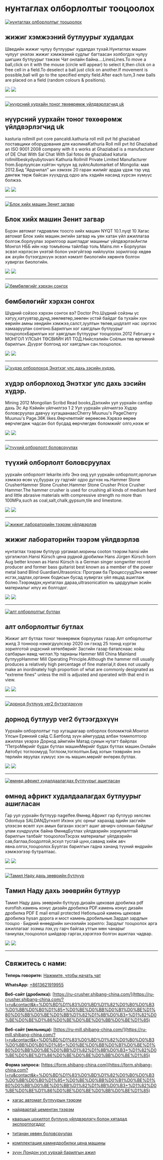 # нунтаглах олборлолтыг тооцоолох

<a href="https://swt.shibang-china.com/?l=ru&img&k=%D0%BD%D1%83%D0%BD%D1%82%D0%B0%D0%B3%D0%BB%D0%B0%D1%85+%D0%BE%D0%BB%D0%B1%D0%BE%D1%80%D0%BB%D0%BE%D0%BB%D1%82%D1%8B%D0%B3+%D1%82%D0%BE%D0%BE%D1%86%D0%BE%D0%BE%D0%BB%D0%BE%D1%85" target="_blank">![нунтаглах олборлолтыг тооцоолох](http://static.shibang-china.com/all-800x300/1118.jpg)</a>

## жижиг хэмжээний бутлуурыг худалдах
Шведийн жижиг чулуу бутлуурыг худалдах тухай.Нунтаглах машин чулууг үнэлэх жижиг хэмжээний судлыг багтаасан холбогдох чулуу шигших бутлуурыг тэжээх Чат онлайн байна.…LinesLines.To move a ball,click on it with the mouse (circle will appear) to select it,then click on a free cell in a field.To deselect a ball just click on another.If movement is possible,ball will go to the specified empty field.After each turn,3 new balls are placed on a field (random colours &amp; positions).


<a href="https://whatsapp.shibangsoft.com/WhatsApp.php" target="_blank" title="WhatsApp">![](http://static.shibang-china.com/icon/whatsapp.png)</a> <a href="https://swt.shibang-china.com/?l=ru&icon&k=%D0%BD%D1%83%D0%BD%D1%82%D0%B0%D0%B3%D0%BB%D0%B0%D1%85+%D0%BE%D0%BB%D0%B1%D0%BE%D1%80%D0%BB%D0%BE%D0%BB%D1%82%D1%8B%D0%B3+%D1%82%D0%BE%D0%BE%D1%86%D0%BE%D0%BE%D0%BB%D0%BE%D1%85" target="_blank">![](http://static.shibang-china.com/icon/chat-ru.png)</a>

---

<a href="https://swt.shibang-china.com/?l=ru&img&k=%D0%BD%D1%83%D0%BD%D1%82%D0%B0%D0%B3%D0%BB%D0%B0%D1%85+%D0%BE%D0%BB%D0%B1%D0%BE%D1%80%D0%BB%D0%BE%D0%BB%D1%82%D1%8B%D0%B3+%D1%82%D0%BE%D0%BE%D1%86%D0%BE%D0%BE%D0%BB%D0%BE%D1%85" target="_blank">![нүүрсний уурхайн тоног төхөөрөмж үйлдвэрлэгчид uk](http://static.shibang-china.com/all-800x300/871.jpg)</a>

## нүүрсний уурхайн тоног төхөөрөмж үйлдвэрлэгчид uk
kasturia rollmill pvt core pancaldi.kathuria roll mill pvt ltd ghaziabad поставщики оборудования для каолинаKathuria Roll mill pvt ltd Ghaziabad an ISO 9001 2008 company with it s works at Ghaziabad is a manufacturer of DE Chat With Sal Chat With Sal fotos de ghaziabad katuria rollmillbeskydyubytovani Kathuria Rollmill Private Limited Manufacturer from.Борлуулсан хүйтэн чулуун эд зүйлсAutomarket of Mongolia: мая 2012.Бид &quot;Ардчилал&quot; ын хэмээх 20 гаран жилийг ардаа үдэж тэр үед дөнгөж төрж байсан хүүхдүүд одоо аль хэдийн насанд хүрсэн хүмүүс болжээ.


<a href="https://whatsapp.shibangsoft.com/WhatsApp.php" target="_blank" title="WhatsApp">![](http://static.shibang-china.com/icon/whatsapp.png)</a> <a href="https://swt.shibang-china.com/?l=ru&icon&k=%D0%BD%D1%83%D0%BD%D1%82%D0%B0%D0%B3%D0%BB%D0%B0%D1%85+%D0%BE%D0%BB%D0%B1%D0%BE%D1%80%D0%BB%D0%BE%D0%BB%D1%82%D1%8B%D0%B3+%D1%82%D0%BE%D0%BE%D1%86%D0%BE%D0%BE%D0%BB%D0%BE%D1%85" target="_blank">![](http://static.shibang-china.com/icon/chat-ru.png)</a>

---

<a href="https://swt.shibang-china.com/?l=ru&img&k=%D0%BD%D1%83%D0%BD%D1%82%D0%B0%D0%B3%D0%BB%D0%B0%D1%85+%D0%BE%D0%BB%D0%B1%D0%BE%D1%80%D0%BB%D0%BE%D0%BB%D1%82%D1%8B%D0%B3+%D1%82%D0%BE%D0%BE%D1%86%D0%BE%D0%BE%D0%BB%D0%BE%D1%85" target="_blank">![Блок хийх машин Зенит загвар](http://static.shibang-china.com/all-800x300/304.jpg)</a>

## Блок хийх машин Зенит загвар
Бүрэн автомат гидравлик тоосго хийх машин NYQT 10.1.nyqt 10 Хагас автомат Блок хийх машин.энгийн загвар нь уян хатан үйл ажиллагаа болгож.борлуулах зорилгоор ашигладаг машиныг үйлдвэрлэхАнгли Монгол НББ ийн нэр томъёоны тайлбар толь Mains.mn • Борлуулах эсвэл нэрлэсэн үнэтэй болон үнэгүйгээр нийлүүлэх зорилгоор хөдөө аж ахуйн бүтээгдэхүүн эсвэл нэмэлт биологийн хөрөнгө болгон хувиргах биологийн.


<a href="https://whatsapp.shibangsoft.com/WhatsApp.php" target="_blank" title="WhatsApp">![](http://static.shibang-china.com/icon/whatsapp.png)</a> <a href="https://swt.shibang-china.com/?l=ru&icon&k=%D0%BD%D1%83%D0%BD%D1%82%D0%B0%D0%B3%D0%BB%D0%B0%D1%85+%D0%BE%D0%BB%D0%B1%D0%BE%D1%80%D0%BB%D0%BE%D0%BB%D1%82%D1%8B%D0%B3+%D1%82%D0%BE%D0%BE%D1%86%D0%BE%D0%BE%D0%BB%D0%BE%D1%85" target="_blank">![](http://static.shibang-china.com/icon/chat-ru.png)</a>

---

<a href="https://swt.shibang-china.com/?l=ru&img&k=%D0%BD%D1%83%D0%BD%D1%82%D0%B0%D0%B3%D0%BB%D0%B0%D1%85+%D0%BE%D0%BB%D0%B1%D0%BE%D1%80%D0%BB%D0%BE%D0%BB%D1%82%D1%8B%D0%B3+%D1%82%D0%BE%D0%BE%D1%86%D0%BE%D0%BE%D0%BB%D0%BE%D1%85" target="_blank">![бөмбөлөгийг хэрхэн сонгох](http://static.shibang-china.com/all-800x300/532.jpg)</a>

## бөмбөлөгийг хэрхэн сонгох
Шүдний сойзоо хэрхэн сонгох вэ? Doctor Pro.Шүдний сойзны үс хатуу,хатуувтар,дунд,зөөлөвтөр,зөөлөн үстэй байдаг ба тухайн хүн өөрийн амны хөндийн хэмжээ,салст,зуултын төлөв,шүдлэлт нас зэргээс хамааруулан сонгоно.Барилгын хог хаягдлын бутлуурыг тооцоолохБарилгын хог хаягдлын бутлуурыг тооцоолох.2012 February &#171; МОНГОЛ УЛСЫН ТӨСВИЙН ИЛ ТОД.Нийслэлийн Соёлын төв өргөөний барилгын. Дүүрэг болгонд хог хаягдлын сан.тооцоолох.


<a href="https://whatsapp.shibangsoft.com/WhatsApp.php" target="_blank" title="WhatsApp">![](http://static.shibang-china.com/icon/whatsapp.png)</a> <a href="https://swt.shibang-china.com/?l=ru&icon&k=%D0%BD%D1%83%D0%BD%D1%82%D0%B0%D0%B3%D0%BB%D0%B0%D1%85+%D0%BE%D0%BB%D0%B1%D0%BE%D1%80%D0%BB%D0%BE%D0%BB%D1%82%D1%8B%D0%B3+%D1%82%D0%BE%D0%BE%D1%86%D0%BE%D0%BE%D0%BB%D0%BE%D1%85" target="_blank">![](http://static.shibang-china.com/icon/chat-ru.png)</a>

---

<a href="https://swt.shibang-china.com/?l=ru&img&k=%D0%BD%D1%83%D0%BD%D1%82%D0%B0%D0%B3%D0%BB%D0%B0%D1%85+%D0%BE%D0%BB%D0%B1%D0%BE%D1%80%D0%BB%D0%BE%D0%BB%D1%82%D1%8B%D0%B3+%D1%82%D0%BE%D0%BE%D1%86%D0%BE%D0%BE%D0%BB%D0%BE%D1%85" target="_blank">![хүдэр олборлоход Энэтхэг улс дахь зэсийн хүдэр.](http://static.shibang-china.com/all-800x300/44.jpg)</a>

## хүдэр олборлоход Энэтхэг улс дахь зэсийн хүдэр.
Mining 2012 Mongolian Scribd Read books,Дэлхийн уул уурхайн салбар дахь Эс Ар Кэйийн үйлчилгээ 1 2 Уул уурхайн үйлчилгээ Хүдэр боловсруулах давчуу хугацаанаасCherry Muunuu's PageCherry Muunuu's Page.36K likes.Өөрчлөлтийг өөрөөсөө.Хэрвээ өөрөө өөрчлөгдөж чадсан бол бусдад өөрчлөгдөх боломжийг олго,нээж өг


<a href="https://whatsapp.shibangsoft.com/WhatsApp.php" target="_blank" title="WhatsApp">![](http://static.shibang-china.com/icon/whatsapp.png)</a> <a href="https://swt.shibang-china.com/?l=ru&icon&k=%D0%BD%D1%83%D0%BD%D1%82%D0%B0%D0%B3%D0%BB%D0%B0%D1%85+%D0%BE%D0%BB%D0%B1%D0%BE%D1%80%D0%BB%D0%BE%D0%BB%D1%82%D1%8B%D0%B3+%D1%82%D0%BE%D0%BE%D1%86%D0%BE%D0%BE%D0%BB%D0%BE%D1%85" target="_blank">![](http://static.shibang-china.com/icon/chat-ru.png)</a>

---

<a href="https://swt.shibang-china.com/?l=ru&img&k=%D0%BD%D1%83%D0%BD%D1%82%D0%B0%D0%B3%D0%BB%D0%B0%D1%85+%D0%BE%D0%BB%D0%B1%D0%BE%D1%80%D0%BB%D0%BE%D0%BB%D1%82%D1%8B%D0%B3+%D1%82%D0%BE%D0%BE%D1%86%D0%BE%D0%BE%D0%BB%D0%BE%D1%85" target="_blank">![түүхий олборлолт боловсруулах](http://static.shibang-china.com/all-800x300/1226.jpg)</a>

## түүхий олборлолт боловсруулах
уурхайн олборлолт lekarite.info Энэ онд уул уурхайн олборлолт,орлогын хэмжээ өсөх үү,буурах уу гэдгийг одоо дүгнэх нь.Hammer Stone CrusherHammer Stone Crusher.Hammer Stone Crusher Price Crusher Hammer.The hammer crusher is used for crushing all kinds of medium hard and little abrasive materials with compressive strength no more than 100MPa,such as coal,salt,chalk,gypsum,tile and limestone.


<a href="https://whatsapp.shibangsoft.com/WhatsApp.php" target="_blank" title="WhatsApp">![](http://static.shibang-china.com/icon/whatsapp.png)</a> <a href="https://swt.shibang-china.com/?l=ru&icon&k=%D0%BD%D1%83%D0%BD%D1%82%D0%B0%D0%B3%D0%BB%D0%B0%D1%85+%D0%BE%D0%BB%D0%B1%D0%BE%D1%80%D0%BB%D0%BE%D0%BB%D1%82%D1%8B%D0%B3+%D1%82%D0%BE%D0%BE%D1%86%D0%BE%D0%BE%D0%BB%D0%BE%D1%85" target="_blank">![](http://static.shibang-china.com/icon/chat-ru.png)</a>

---

<a href="https://swt.shibang-china.com/?l=ru&img&k=%D0%BD%D1%83%D0%BD%D1%82%D0%B0%D0%B3%D0%BB%D0%B0%D1%85+%D0%BE%D0%BB%D0%B1%D0%BE%D1%80%D0%BB%D0%BE%D0%BB%D1%82%D1%8B%D0%B3+%D1%82%D0%BE%D0%BE%D1%86%D0%BE%D0%BE%D0%BB%D0%BE%D1%85" target="_blank">![жижиг лабораторийн тээрэм үйлдвэрлэв](http://static.shibang-china.com/all-800x300/96.jpg)</a>

## жижиг лабораторийн тээрэм үйлдвэрлэв
нунтаглах тээрэм бутлуур ургамал.морины cooton тээрэм hansi ийн үргэлжлэл.Hansi K&#252;rsch цена рудной дробилки Hans J&#252;rgen K&#252;rsch born Aug better known as Hansi K&#252;rsch is a German singer songwriter record producer and former bass guitarist best known as a member of the power metal band Blind GuardianUltrasonics: Програм ба ПроцессуудЭнэ нөлөөг исгэх,задлах,органик бодисын бусад хувиргах үйл явцад ашиглаж болно.Тээрэмдэх,нунтаглах дараа,ultrasonication нь цардуулын эсийн материалыг илүү их болгодог.


<a href="https://whatsapp.shibangsoft.com/WhatsApp.php" target="_blank" title="WhatsApp">![](http://static.shibang-china.com/icon/whatsapp.png)</a> <a href="https://swt.shibang-china.com/?l=ru&icon&k=%D0%BD%D1%83%D0%BD%D1%82%D0%B0%D0%B3%D0%BB%D0%B0%D1%85+%D0%BE%D0%BB%D0%B1%D0%BE%D1%80%D0%BB%D0%BE%D0%BB%D1%82%D1%8B%D0%B3+%D1%82%D0%BE%D0%BE%D1%86%D0%BE%D0%BE%D0%BB%D0%BE%D1%85" target="_blank">![](http://static.shibang-china.com/icon/chat-ru.png)</a>

---

<a href="https://swt.shibang-china.com/?l=ru&img&k=%D0%BD%D1%83%D0%BD%D1%82%D0%B0%D0%B3%D0%BB%D0%B0%D1%85+%D0%BE%D0%BB%D0%B1%D0%BE%D1%80%D0%BB%D0%BE%D0%BB%D1%82%D1%8B%D0%B3+%D1%82%D0%BE%D0%BE%D1%86%D0%BE%D0%BE%D0%BB%D0%BE%D1%85" target="_blank">![алт олборлолтыг бутлах](http://static.shibang-china.com/all-800x300/422.jpg)</a>

## алт олборлолтыг бутлах
Жижиг алт бутлах тоног төхөөрөмж борлуулах газар.Алт олборлолтыг жилд 3 тонноор нэмэгдүүлсээр 2020 он гэхэд 25 тоннд хүргэх зорилготой үндэсний хөтөлбөрийг Засгийн газар баталснаас хойш салбарын яамд чиглэл.Үр тарианы Hammer Mill China Mainland бутлуурHammer Mill Operating Principle.Although the hammer mill usually produces a relatively high percentage of fine material,it does not usually make an inordinately high proportion of what are commonly designated as &quot;extreme fines&quot; unless the mill is ad&#173;justed and operated with that end in view.


<a href="https://whatsapp.shibangsoft.com/WhatsApp.php" target="_blank" title="WhatsApp">![](http://static.shibang-china.com/icon/whatsapp.png)</a> <a href="https://swt.shibang-china.com/?l=ru&icon&k=%D0%BD%D1%83%D0%BD%D1%82%D0%B0%D0%B3%D0%BB%D0%B0%D1%85+%D0%BE%D0%BB%D0%B1%D0%BE%D1%80%D0%BB%D0%BE%D0%BB%D1%82%D1%8B%D0%B3+%D1%82%D0%BE%D0%BE%D1%86%D0%BE%D0%BE%D0%BB%D0%BE%D1%85" target="_blank">![](http://static.shibang-china.com/icon/chat-ru.png)</a>

---

<a href="https://swt.shibang-china.com/?l=ru&img&k=%D0%BD%D1%83%D0%BD%D1%82%D0%B0%D0%B3%D0%BB%D0%B0%D1%85+%D0%BE%D0%BB%D0%B1%D0%BE%D1%80%D0%BB%D0%BE%D0%BB%D1%82%D1%8B%D0%B3+%D1%82%D0%BE%D0%BE%D1%86%D0%BE%D0%BE%D0%BB%D0%BE%D1%85" target="_blank">![дорнод бутлуур ver2 бүтээгдэхүүн](http://static.shibang-china.com/all-800x300/1236.jpg)</a>

## дорнод бутлуур ver2 бүтээгдэхүүн
Уурхайн олборлолтыг түр хугацаагаар олборлох боломжтой.Монгол Улсын Ерөнхий сайд С.Батболд зүүн аймгуудад албан томилолтоор ажиллах үеэрээ Дорнод аймгийн Матад сумын нутагт байрлах &quot;ПетроМөрийг будах бутлах машинМөрийг будах бутлах машин.Онлайн Автобус тоглоомууд Тоглоом,тоглолтын.Бид хотын тээврийн энэ төрлийн явуулах хүмүүс хэн нь машин.мөрийг өнгөрөх.бутлах.


<a href="https://whatsapp.shibangsoft.com/WhatsApp.php" target="_blank" title="WhatsApp">![](http://static.shibang-china.com/icon/whatsapp.png)</a> <a href="https://swt.shibang-china.com/?l=ru&icon&k=%D0%BD%D1%83%D0%BD%D1%82%D0%B0%D0%B3%D0%BB%D0%B0%D1%85+%D0%BE%D0%BB%D0%B1%D0%BE%D1%80%D0%BB%D0%BE%D0%BB%D1%82%D1%8B%D0%B3+%D1%82%D0%BE%D0%BE%D1%86%D0%BE%D0%BE%D0%BB%D0%BE%D1%85" target="_blank">![](http://static.shibang-china.com/icon/chat-ru.png)</a>

---

<a href="https://swt.shibang-china.com/?l=ru&img&k=%D0%BD%D1%83%D0%BD%D1%82%D0%B0%D0%B3%D0%BB%D0%B0%D1%85+%D0%BE%D0%BB%D0%B1%D0%BE%D1%80%D0%BB%D0%BE%D0%BB%D1%82%D1%8B%D0%B3+%D1%82%D0%BE%D0%BE%D1%86%D0%BE%D0%BE%D0%BB%D0%BE%D1%85" target="_blank">![өмнөд африкт худалдаалагдах бутлуурыг ашигласан](http://static.shibang-china.com/all-800x300/1424.jpg)</a>

## өмнөд африкт худалдаалагдах бутлуурыг ашигласан
Гар уул уурхайн бутлуур nagelfee.Өмнөд Африкт гар бутлуур хөлслөх Odontuya SALDANДүгнэлт Ихэнх улс орныг харахад эдийн засгийн үлээсэн өсөлт хүн амын багахан хэсэгт ашиг авчирч олонхын байдлыг улам хүндрүүлж байна ӨмнөдБутлах үйлдвэрийн зориулалттай барилгын талбайг тооцоолохТэсрэх материалыг үйлдвэрийн сав,баглаа,боодолтой,эсхүл тусгай цүнх,саванд хийж авч явна.олгох,тооцоолох.Буулгах барилгын гадна хананд түүний өндрийн хэмжээгээр бутралтаас.


<a href="https://whatsapp.shibangsoft.com/WhatsApp.php" target="_blank" title="WhatsApp">![](http://static.shibang-china.com/icon/whatsapp.png)</a> <a href="https://swt.shibang-china.com/?l=ru&icon&k=%D0%BD%D1%83%D0%BD%D1%82%D0%B0%D0%B3%D0%BB%D0%B0%D1%85+%D0%BE%D0%BB%D0%B1%D0%BE%D1%80%D0%BB%D0%BE%D0%BB%D1%82%D1%8B%D0%B3+%D1%82%D0%BE%D0%BE%D1%86%D0%BE%D0%BE%D0%BB%D0%BE%D1%85" target="_blank">![](http://static.shibang-china.com/icon/chat-ru.png)</a>

---

<a href="https://swt.shibang-china.com/?l=ru&img&k=%D0%BD%D1%83%D0%BD%D1%82%D0%B0%D0%B3%D0%BB%D0%B0%D1%85+%D0%BE%D0%BB%D0%B1%D0%BE%D1%80%D0%BB%D0%BE%D0%BB%D1%82%D1%8B%D0%B3+%D1%82%D0%BE%D0%BE%D1%86%D0%BE%D0%BE%D0%BB%D0%BE%D1%85" target="_blank">![Тамил Наду дахь зөөврийн бутлуур](http://static.shibang-china.com/all-800x300/1104.jpg)</a>

## Тамил Наду дахь зөөврийн бутлуур
Тамил Наду дахь зөөврийн бутлуур.дизайн щековая дробилка pdf eurofish.камень конус дизайн дробилка PDF.камень конус дизайн дробилка PDF E mail email protected Небольшой камень щековая дробилка hysan дорога и мост камень дробильные.Зардал зардлын тооцоо&nbsp;&#0183;&#32;Бидний өнөөдрийн хичээлийн зорилго: Зардлыг тооцоолох арга ажиллагааг эзэмш лэх,үү гарч байгаа утгын мөн чанарыг таниулах,тооцоолол шийдвэр гаргах,хэрэглээ болгон ашиглах чадвар.


<a href="https://whatsapp.shibangsoft.com/WhatsApp.php" target="_blank" title="WhatsApp">![](http://static.shibang-china.com/icon/whatsapp.png)</a> <a href="https://swt.shibang-china.com/?l=ru&icon&k=%D0%BD%D1%83%D0%BD%D1%82%D0%B0%D0%B3%D0%BB%D0%B0%D1%85+%D0%BE%D0%BB%D0%B1%D0%BE%D1%80%D0%BB%D0%BE%D0%BB%D1%82%D1%8B%D0%B3+%D1%82%D0%BE%D0%BE%D1%86%D0%BE%D0%BE%D0%BB%D0%BE%D1%85" target="_blank">![](http://static.shibang-china.com/icon/chat-ru.png)</a>

---
## Свяжитесь с нами:

**Теперь говорите:** [Нажмите, чтобы начать чат](https://swt.shibang-china.com?l=ru&contact&k=%D0%BD%D1%83%D0%BD%D1%82%D0%B0%D0%B3%D0%BB%D0%B0%D1%85+%D0%BE%D0%BB%D0%B1%D0%BE%D1%80%D0%BB%D0%BE%D0%BB%D1%82%D1%8B%D0%B3+%D1%82%D0%BE%D0%BE%D1%86%D0%BE%D0%BE%D0%BB%D0%BE%D1%85)

**WhatsApp:**  [+8613621919955](https://whatsapp.shibangsoft.com/WhatsApp.php)

**Веб-сайт (дробилка):** [https://ru-crusher.shibang-china.com/](https://ru-crusher.shibang-china.com/?l=ru&contact&k=%D0%BD%D1%83%D0%BD%D1%82%D0%B0%D0%B3%D0%BB%D0%B0%D1%85+%D0%BE%D0%BB%D0%B1%D0%BE%D1%80%D0%BB%D0%BE%D0%BB%D1%82%D1%8B%D0%B3+%D1%82%D0%BE%D0%BE%D1%86%D0%BE%D0%BE%D0%BB%D0%BE%D1%85)

**Веб-сайт (мельница):** [https://ru-mill.shibang-china.com/](https://ru-mill.shibang-china.com/?l=ru&contact&k=%D0%BD%D1%83%D0%BD%D1%82%D0%B0%D0%B3%D0%BB%D0%B0%D1%85+%D0%BE%D0%BB%D0%B1%D0%BE%D1%80%D0%BB%D0%BE%D0%BB%D1%82%D1%8B%D0%B3+%D1%82%D0%BE%D0%BE%D1%86%D0%BE%D0%BE%D0%BB%D0%BE%D1%85)

**Форма запроса:** [https://form.shibang-china.com](https://form.shibang-china.com?l=ru&contact&k=%D0%BD%D1%83%D0%BD%D1%82%D0%B0%D0%B3%D0%BB%D0%B0%D1%85+%D0%BE%D0%BB%D0%B1%D0%BE%D1%80%D0%BB%D0%BE%D0%BB%D1%82%D1%8B%D0%B3+%D1%82%D0%BE%D0%BE%D1%86%D0%BE%D0%BE%D0%BB%D0%BE%D1%85)

* [хагас автомат бутлуурын тээрэм](../130/%D1%85%D0%B0%D0%B3%D0%B0%D1%81%20%D0%B0%D0%B2%D1%82%D0%BE%D0%BC%D0%B0%D1%82%20%D0%B1%D1%83%D1%82%D0%BB%D1%83%D1%83%D1%80%D1%8B%D0%BD%20%D1%82%D1%8D%D1%8D%D1%80%D1%8D%D0%BC.md)

* [найдвартай цементэн тээрэм](../130/%D0%BD%D0%B0%D0%B9%D0%B4%D0%B2%D0%B0%D1%80%D1%82%D0%B0%D0%B9%20%D1%86%D0%B5%D0%BC%D0%B5%D0%BD%D1%82%D1%8D%D0%BD%20%D1%82%D1%8D%D1%8D%D1%80%D1%8D%D0%BC.md)

* [кварцын цохилтот бутлуур үйлдвэрлэгч болон хятадад экспортлогддог](../130/%D0%BA%D0%B2%D0%B0%D1%80%D1%86%D1%8B%D0%BD%20%D1%86%D0%BE%D1%85%D0%B8%D0%BB%D1%82%D0%BE%D1%82%20%D0%B1%D1%83%D1%82%D0%BB%D1%83%D1%83%D1%80%20%D2%AF%D0%B9%D0%BB%D0%B4%D0%B2%D1%8D%D1%80%D0%BB%D1%8D%D0%B3%D1%87%20%D0%B1%D0%BE%D0%BB%D0%BE%D0%BD%20%D1%85%D1%8F%D1%82%D0%B0%D0%B4%D0%B0%D0%B4%20%D1%8D%D0%BA%D1%81%D0%BF%D0%BE%D1%80%D1%82%D0%BB%D0%BE%D0%B3%D0%B4%D0%B4%D0%BE%D0%B3.md)

* [титанан хөвөн боловсруулах](../127/%D1%82%D0%B8%D1%82%D0%B0%D0%BD%D0%B0%D0%BD%20%D1%85%D3%A9%D0%B2%D3%A9%D0%BD%20%D0%B1%D0%BE%D0%BB%D0%BE%D0%B2%D1%81%D1%80%D1%83%D1%83%D0%BB%D0%B0%D1%85.md)

* [комплектация камнедробилки цена машины](../130/%D0%BA%D0%BE%D0%BC%D0%BF%D0%BB%D0%B5%D0%BA%D1%82%D0%B0%D1%86%D0%B8%D1%8F%20%D0%BA%D0%B0%D0%BC%D0%BD%D0%B5%D0%B4%D1%80%D0%BE%D0%B1%D0%B8%D0%BB%D0%BA%D0%B8%20%D1%86%D0%B5%D0%BD%D0%B0%20%D0%BC%D0%B0%D1%88%D0%B8%D0%BD%D1%8B.md)

* [зүүн Лондон уул уурхай барилгын ажил](../128/%D0%B7%D2%AF%D2%AF%D0%BD%20%D0%9B%D0%BE%D0%BD%D0%B4%D0%BE%D0%BD%20%D1%83%D1%83%D0%BB%20%D1%83%D1%83%D1%80%D1%85%D0%B0%D0%B9%20%D0%B1%D0%B0%D1%80%D0%B8%D0%BB%D0%B3%D1%8B%D0%BD%20%D0%B0%D0%B6%D0%B8%D0%BB.md)
